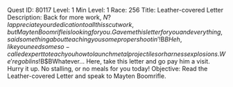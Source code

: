 Quest ID: 80117
Level: 1
Min Level: 1
Race: 256
Title: Leather-covered Letter
Description: Back for more work, $N? I appreciate your dedication to all this scut work, but Mayten Boomrifle is looking for you. Gave me this letter for you and everything, said something about teaching you some proper shootin'!$B$BHeh, like you need some so-called expert to teach you how to launch metal projectiles or harness explosions. We're goblins!$B$BWhatever... Here, take this letter and go pay him a visit. Hurry it up. No stalling, or no meals for you today!
Objective: Read the Leather-covered Letter and speak to Mayten Boomrifle.
